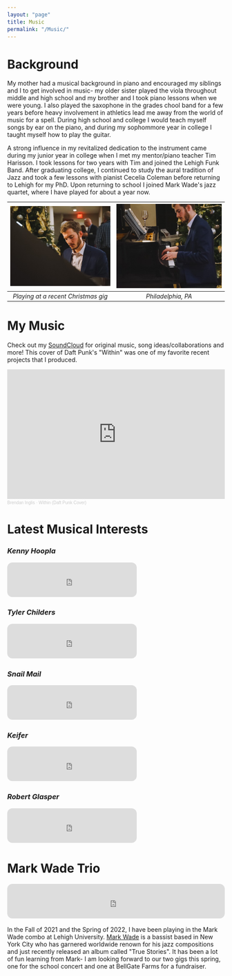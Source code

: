 ```yaml
---
layout: "page"
title: Music
permalink: "/Music/"
---
```

# Background
My mother had a musical background in piano and encouraged my siblings and I to get involved in music- my older sister played the viola throughout middle and high school and my brother and I took piano lessons when we were young. I also played the saxophone in the grades chool band for a few years before heavy involvement in athletics lead me away from the world of music for a spell. During high school and college I would teach myself songs by ear on the piano, and during my sophommore year in college I taught myself how to play the guitar. 

A strong influence in my revitalized dedication to the instrument came during my junior year in college when I met my mentor/piano teacher Tim Harisson. I took lessons for two years with Tim and joined the Lehigh Funk Band. After graduating college, I continued to study the aural tradition of Jazz and took a few lessons with pianist Cecelia Coleman before returning to Lehigh for my PhD. Upon returning to school I joined Mark Wade's jazz quartet, where I have played for about a year now. 

![](/assets/Images/Music/piano_frontview.JPG)  |   ![](/assets/Images/Music/Piano_playing.JPG) 
:-------------------------:|:-------------------------:
*Playing at a recent Christmas gig*            |  *Philadelphia, PA*

# My Music
Check out my [SoundCloud](https://soundcloud.com/brendostudio) for original music, song ideas/collaborations and more! This cover of Daft Punk's "Within" was one of my favorite recent projects that I produced. 

<iframe width="100%" height="300" scrolling="no" frameborder="no" allow="autoplay" src="https://w.soundcloud.com/player/?url=https%3A//api.soundcloud.com/tracks/1002011110&color=%23ff5500&auto_play=false&hide_related=false&show_comments=true&show_user=true&show_reposts=false&show_teaser=true&visual=true"></iframe><div style="font-size: 10px; color: #cccccc;line-break: anywhere;word-break: normal;overflow: hidden;white-space: nowrap;text-overflow: ellipsis; font-family: Interstate,Lucida Grande,Lucida Sans Unicode,Lucida Sans,Garuda,Verdana,Tahoma,sans-serif;font-weight: 100;"><a href="https://soundcloud.com/brendostudio" title="Brendan Inglis" target="_blank" style="color: #cccccc; text-decoration: none;">Brendan Inglis</a> · <a href="https://soundcloud.com/brendostudio/within-daft-punk-cover" title="Within (Daft Punk Cover)" target="_blank" style="color: #cccccc; text-decoration: none;">Within (Daft Punk Cover)</a></div>

# Latest Musical Interests
### *Kenny Hoopla*
<iframe style="border-radius:12px" src="https://open.spotify.com/embed/album/2NHwRObEyab5p4DA6tScNY" width="300" height="80" frameborder="0" allowtransparency="true" allowfullscreen="" allow="autoplay; clipboard-write; encrypted-media; fullscreen; picture-in-picture"></iframe>

### *Tyler Childers*
<iframe style="border-radius:12px" src="https://open.spotify.com/embed/album/35LcGAeeMwVeIJrDpB3Gkz" width="300" height="80" frameborder="0" allowfullscreen="" allow="autoplay; clipboard-write; encrypted-media; fullscreen; picture-in-picture"></iframe>

### *Snail Mail*
<iframe style="border-radius:12px" src="https://open.spotify.com/embed/album/0zNWhYDalgisc4uweLIGZJ" width="300" height="80" frameborder="0" allowfullscreen="" allow="autoplay; clipboard-write; encrypted-media; fullscreen; picture-in-picture"></iframe>

### *Keifer*
<iframe style="border-radius:12px" src="https://open.spotify.com/embed/artist/5lDtfHPqWN6MG9tFywnW8J?utm_source=generator" width="300" height="80" frameBorder="0" allowfullscreen="" allow="autoplay; clipboard-write; encrypted-media; fullscreen; picture-in-picture"></iframe>

### *Robert Glasper*
<iframe style="border-radius:12px" src="https://open.spotify.com/embed/artist/5cM1PvItlR21WUyBnsdMcn?utm_source=generator" width="300" height="80" frameBorder="0" allowfullscreen="" allow="autoplay; clipboard-write; encrypted-media; fullscreen; picture-in-picture"></iframe>

# Mark Wade Trio
<iframe style="border-radius:12px" src="https://open.spotify.com/embed/artist/5UJBuLbTmWg5XNUv3e5xDW?utm_source=generator" width="100%" height="80" frameBorder="0" allowfullscreen="" allow="autoplay; clipboard-write; encrypted-media; fullscreen; picture-in-picture"></iframe>

In the Fall of 2021 and the Spring of 2022, I have been playing in the Mark Wade combo at Lehigh University. [Mark Wade](https://www.markwademusicny.com/) is a bassist based in New York City who has garnered worldwide renown for his jazz compositions and just recently released an album called "True Stories". It has been a lot of fun learning from Mark- I am looking forward to our two gigs this spring, one for the school concert and one at BellGate Farms for a fundraiser. 

